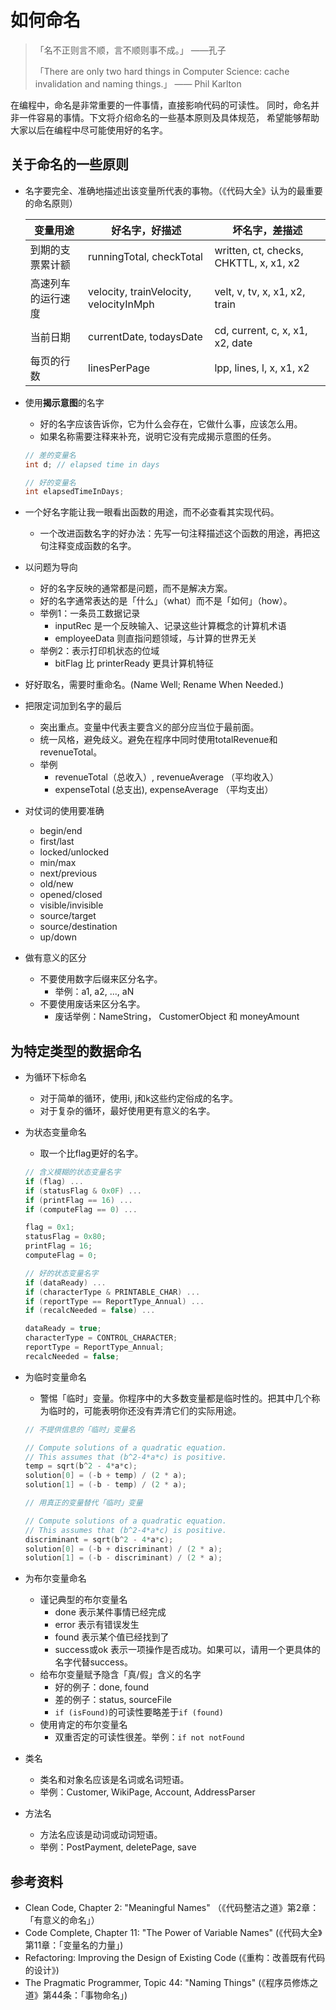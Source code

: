 # 如何命名

> 「名不正则言不顺，言不顺则事不成。」 ——孔子
>
> 「There are only two hard things in Computer Science: cache invalidation and naming things.」 —— Phil Karlton

在编程中，命名是非常重要的一件事情，直接影响代码的可读性。
同时，命名并非一件容易的事情。下文将介绍命名的一些基本原则及具体规范，
希望能够帮助大家以后在编程中尽可能使用好的名字。

## 关于命名的一些原则

- 名字要完全、准确地描述出该变量所代表的事物。（《代码大全》认为的最重要的命名原则）

  | 变量用途 | 好名字，好描述 | 坏名字，差描述 |
  | -------- | -------------- | -------------- |
  | 到期的支票累计额 | runningTotal, checkTotal | written, ct, checks, CHKTTL, x, x1, x2 |
  | 高速列车的运行速度 | velocity, trainVelocity, velocityInMph | velt, v, tv, x, x1, x2, train |
  | 当前日期 | currentDate, todaysDate | cd, current, c, x, x1, x2, date |
  | 每页的行数 | linesPerPage | lpp, lines, l, x, x1, x2 |

- 使用**揭示意图**的名字
  - 好的名字应该告诉你，它为什么会存在，它做什么事，应该怎么用。
  - 如果名称需要注释来补充，说明它没有完成揭示意图的任务。

  ```cpp
  // 差的变量名
  int d; // elapsed time in days

  // 好的变量名
  int elapsedTimeInDays;
  ```

- 一个好名字能让我一眼看出函数的用途，而不必查看其实现代码。
  - 一个改进函数名字的好办法：先写一句注释描述这个函数的用途，再把这句注释变成函数的名字。

- 以问题为导向
  - 好的名字反映的通常都是问题，而不是解决方案。
  - 好的名字通常表达的是「什么」（what）而不是「如何」（how）。
  - 举例1：一条员工数据记录
    - inputRec 是一个反映输入、记录这些计算概念的计算机术语
    - employeeData 则直指问题领域，与计算的世界无关
  - 举例2：表示打印机状态的位域
    - bitFlag 比 printerReady 更具计算机特征

- 好好取名，需要时重命名。(Name Well; Rename When Needed.)

- 把限定词加到名字的最后
  - 突出重点。变量中代表主要含义的部分应当位于最前面。
  - 统一风格，避免歧义。避免在程序中同时使用totalRevenue和revenueTotal。
  - 举例
    - revenueTotal（总收入）, revenueAverage （平均收入）
    - expenseTotal (总支出), expenseAverage （平均支出）

- 对仗词的使用要准确
  - begin/end
  - first/last
  - locked/unlocked
  - min/max
  - next/previous
  - old/new
  - opened/closed
  - visible/invisible
  - source/target
  - source/destination
  - up/down

- 做有意义的区分
  - 不要使用数字后缀来区分名字。
    - 举例：a1, a2, ..., aN
  - 不要使用废话来区分名字。
    - 废话举例：NameString， CustomerObject 和 moneyAmount

## 为特定类型的数据命名

- 为循环下标命名
  - 对于简单的循环，使用i, j和k这些约定俗成的名字。
  - 对于复杂的循环，最好使用更有意义的名字。

- 为状态变量命名
  - 取一个比flag更好的名字。

  ```cpp
  // 含义模糊的状态变量名字
  if (flag) ...
  if (statusFlag & 0x0F) ...
  if (printFlag == 16) ...
  if (computeFlag == 0) ...

  flag = 0x1;
  statusFlag = 0x80;
  printFlag = 16;
  computeFlag = 0;
  ```

  ```cpp
  // 好的状态变量名字
  if (dataReady) ...
  if (characterType & PRINTABLE_CHAR) ...
  if (reportType == ReportType_Annual) ...
  if (recalcNeeded = false) ...

  dataReady = true;
  characterType = CONTROL_CHARACTER;
  reportType = ReportType_Annual;
  recalcNeeded = false;
  ```

- 为临时变量命名
  - 警惕「临时」变量。你程序中的大多数变量都是临时性的。把其中几个称为临时的，可能表明你还没有弄清它们的实际用途。

  ```cpp
  // 不提供信息的「临时」变量名

  // Compute solutions of a quadratic equation.
  // This assumes that (b^2-4*a*c) is positive.
  temp = sqrt(b^2 - 4*a*c);
  solution[0] = (-b + temp) / (2 * a);
  solution[1] = (-b - temp) / (2 * a);
  ```

  ```cpp
  // 用真正的变量替代「临时」变量

  // Compute solutions of a quadratic equation.
  // This assumes that (b^2-4*a*c) is positive.
  discriminant = sqrt(b^2 - 4*a*c);
  solution[0] = (-b + discriminant) / (2 * a);
  solution[1] = (-b - discriminant) / (2 * a);
  ```

- 为布尔变量命名
  - 谨记典型的布尔变量名
    - done 表示某件事情已经完成
    - error 表示有错误发生
    - found 表示某个值已经找到了
    - success或ok 表示一项操作是否成功。如果可以，请用一个更具体的名字代替success。
  - 给布尔变量赋予隐含「真/假」含义的名字
    - 好的例子：done, found
    - 差的例子：status, sourceFile
    - `if (isFound)`的可读性要略差于`if (found)`
  - 使用肯定的布尔变量名
    - 双重否定的可读性很差。举例：`if not notFound`

- 类名
  - 类名和对象名应该是名词或名词短语。
  - 举例：Customer, WikiPage, Account, AddressParser

- 方法名
  - 方法名应该是动词或动词短语。
  - 举例：PostPayment, deletePage, save

## 参考资料

- Clean Code, Chapter 2: "Meaningful Names" （《代码整洁之道》第2章：「有意义的命名」）
- Code Complete, Chapter 11: "The Power of Variable Names" (《代码大全》第11章：「变量名的力量」)
- Refactoring: Improving the Design of Existing Code (《重构：改善既有代码的设计》)
- The Pragmatic Programmer, Topic 44: "Naming Things" (《程序员修炼之道》第44条：「事物命名」)
